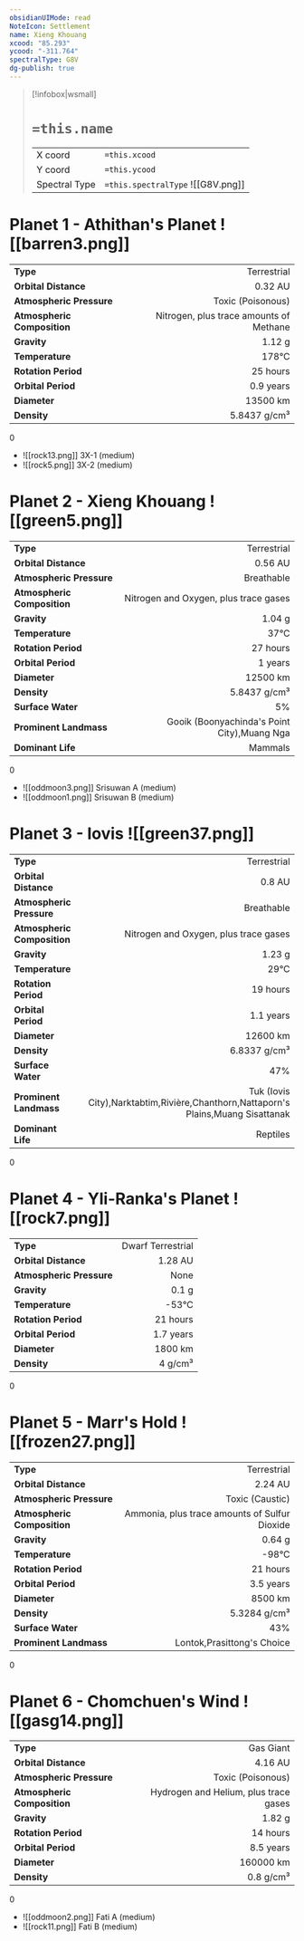 ```yaml
---
obsidianUIMode: read
NoteIcon: Settlement
name: Xieng Khouang
xcood: "85.293"
ycood: "-311.764"
spectralType: G8V
dg-publish: true
---
```

> [!infobox|wsmall]
> # `=this.name`
> | | |
> | - | - |
> | X coord | `=this.xcood` |
> | Y coord| `=this.ycood` |
> | Spectral Type | `=this.spectralType` ![[G8V.png]] |

# Planet 1 - Athithan's Planet ![[barren3.png]]
|                             |                           |
| --------------------------- | -------------------------:|
| **Type**                    |             Terrestrial |
| **Orbital Distance**        |   0.32 AU |
| **Atmospheric Pressure**    |       Toxic (Poisonous) |
| **Atmospheric Composition** |      Nitrogen, plus trace amounts of Methane |
| **Gravity**                 |        1.12 g |
| **Temperature**             |    178°C |
| **Rotation Period**         |  25 hours |
| **Orbital Period** | 0.9 years |
| **Diameter**                |      13500 km | 
| **Density**                 |    5.8437 g/cm³ |



0

- ![[rock13.png]] 3X-1 (medium)
- ![[rock5.png]] 3X-2 (medium)


# Planet 2 - Xieng Khouang ![[green5.png]]
|                             |                           |
| --------------------------- | -------------------------:|
| **Type**                    |             Terrestrial |
| **Orbital Distance**        |   0.56 AU |
| **Atmospheric Pressure**    |       Breathable |
| **Atmospheric Composition** |      Nitrogen and Oxygen, plus trace gases |
| **Gravity**                 |        1.04 g |
| **Temperature**             |    37°C |
| **Rotation Period**         |  27 hours |
| **Orbital Period** | 1 years |
| **Diameter**                |      12500 km | 
| **Density**                 |    5.8437 g/cm³ |
| **Surface Water**           |           5% | 
| **Prominent Landmass**      |         Gooik (Boonyachinda's Point City),Muang Nga | 
| **Dominant Life**           |         Mammals |



0

- ![[oddmoon3.png]] Srisuwan A (medium)
- ![[oddmoon1.png]] Srisuwan B (medium)


# Planet 3 - Iovis ![[green37.png]]
|                             |                           |
| --------------------------- | -------------------------:|
| **Type**                    |             Terrestrial |
| **Orbital Distance**        |   0.8 AU |
| **Atmospheric Pressure**    |       Breathable |
| **Atmospheric Composition** |      Nitrogen and Oxygen, plus trace gases |
| **Gravity**                 |        1.23 g |
| **Temperature**             |    29°C |
| **Rotation Period**         |  19 hours |
| **Orbital Period** | 1.1 years |
| **Diameter**                |      12600 km | 
| **Density**                 |    6.8337 g/cm³ |
| **Surface Water**           |           47% | 
| **Prominent Landmass**      |         Tuk (Iovis City),Narktabtim,Rivière,Chanthorn,Nattaporn's Plains,Muang Sisattanak | 
| **Dominant Life**           |         Reptiles |



0



# Planet 4 - Yli-Ranka's Planet ![[rock7.png]]
|                             |                           |
| --------------------------- | -------------------------:|
| **Type**                    |             Dwarf Terrestrial |
| **Orbital Distance**        |   1.28 AU |
| **Atmospheric Pressure**    |       None |
| **Gravity**                 |        0.1 g |
| **Temperature**             |    -53°C |
| **Rotation Period**         |  21 hours |
| **Orbital Period** | 1.7 years |
| **Diameter**                |      1800 km | 
| **Density**                 |    4 g/cm³ |



0



# Planet 5 - Marr's Hold ![[frozen27.png]]
|                             |                           |
| --------------------------- | -------------------------:|
| **Type**                    |             Terrestrial |
| **Orbital Distance**        |   2.24 AU |
| **Atmospheric Pressure**    |       Toxic (Caustic) |
| **Atmospheric Composition** |      Ammonia, plus trace amounts of Sulfur Dioxide |
| **Gravity**                 |        0.64 g |
| **Temperature**             |    -98°C |
| **Rotation Period**         |  21 hours |
| **Orbital Period** | 3.5 years |
| **Diameter**                |      8500 km | 
| **Density**                 |    5.3284 g/cm³ |
| **Surface Water**           |           43% | 
| **Prominent Landmass**      |         Lontok,Prasittong's Choice | 



0



# Planet 6 - Chomchuen's Wind ![[gasg14.png]]
|                             |                           |
| --------------------------- | -------------------------:|
| **Type**                    |             Gas Giant |
| **Orbital Distance**        |   4.16 AU |
| **Atmospheric Pressure**    |       Toxic (Poisonous) |
| **Atmospheric Composition** |      Hydrogen and Helium, plus trace gases |
| **Gravity**                 |        1.82 g |
| **Rotation Period**         |  14 hours |
| **Orbital Period** | 8.5 years |
| **Diameter**                |      160000 km | 
| **Density**                 |    0.8 g/cm³ |



0

- ![[oddmoon2.png]] Fati A (medium)
- ![[rock11.png]] Fati B (medium)


